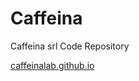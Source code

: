 Caffeina
=====================

Caffeina srl Code Repository

[caffeinalab.github.io](http://caffeinalab.github.io)
